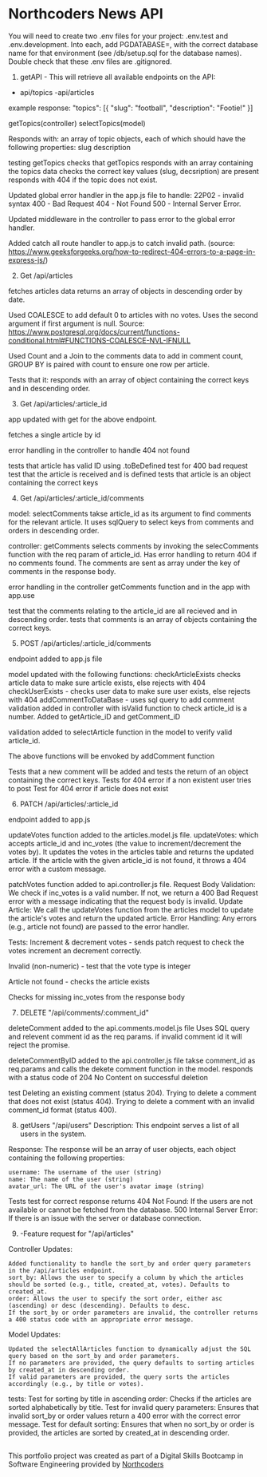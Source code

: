 # Northcoders News API

You will need to create two .env files for your project: .env.test and .env.development. Into each, add PGDATABASE=, with the correct database name for that environment (see /db/setup.sql for the database names). Double check that these .env files are .gitignored.

1. getAPI - This will retrieve all available endpoints on the API:

- api/topics
  -api/articles

example response:
"topics": [{ "slug": "football", "description": "Footie!" }]

getTopics(controller)
selectTopics(model)

Responds with: an array of topic objects, each of which should have the following properties:
slug
description

testing getTopics
checks that getTopics responds with an array containing the topics data
checks the correct key values (slug, decsription) are present
responds with 404 if the topic does not exist.

Updated global error handler in the app.js file to handle:
22P02 - invalid syntax
400 - Bad Request
404 - Not Found
500 - Internal Server Error.

Updated middleware in the controller to pass error to the global error handler.

Added catch all route handler to app.js to catch invalid path. (source: https://www.geeksforgeeks.org/how-to-redirect-404-errors-to-a-page-in-express-js/)

2. Get /api/articles

fetches articles data
returns an array of objects in descending order by date.

Used COALESCE to add default 0 to articles with no votes. Uses the second argument if first argument is null. Source: https://www.postgresql.org/docs/current/functions-conditional.html#FUNCTIONS-COALESCE-NVL-IFNULL

Used Count and a Join to the comments data to add in comment count, GROUP BY is paired with count to ensure one row per article.

Tests that it:
responds with an array of object containing the correct keys and in descending order.

3. Get /api/articles/:article_id

app updated with get for the above endpoint.

fetches a single article by id

error handling in the controller to handle 404 not found

tests that article has valid ID using .toBeDefined
test for 400 bad request
test that the article is received and is defined
tests that article is an object containing the correct keys

4. Get /api/articles/:article_id/comments

model: selectComments takse article_id as its argument to find comments for the relevant article. It uses sqlQuery to select keys from comments and orders in descending order.

controller: getComments selects comments by invoking the selecComments function with the req param of article_id. Has error handling to return 404 if no comments found. The comments are sent as array under the key of comments in the response body.

error handling in the controller getComments function and in the app with app.use

test that the comments relating to the article_id are all recieved and in descending order.
tests that comments is an array of objects containing the correct keys.

5. POST /api/articles/:article_id/comments

endpoint added to app.js file

model updated with the following functions:
checkArticleExists checks article data to make sure article exists, else rejects with 404
checkUserExists - checks user data to make sure user exists, else rejects with 404
addCommentToDataBase - uses sql query to add comment
validation added in controller with isValid function to check article_id is a number. Added to getArticle_iD and getComment_iD

validation added to selectArticle function in the model to verify valid article_id.

The above functions will be envoked by addComment function

Tests that a new comment will be added and tests the return of an object containing the correct keys.
Tests for 404 error if a non existent user tries to post
Test for 404 error if article does not exist

6. PATCH /api/articles/:article_id

endpoint added to app.js

updateVotes function added to the articles.model.js file.
updateVotes: which accepts article_id and inc_votes (the value to increment/decrement the votes by).
It updates the votes in the articles table and returns the updated article.
If the article with the given article_id is not found, it throws a 404 error with a custom message.

patchVotes function added to api.controller.js file.
Request Body Validation: We check if inc_votes is a valid number. If not, we return a 400 Bad Request error with a message indicating that the request body is invalid.
Update Article: We call the updateVotes function from the articles model to update the article's votes and return the updated article.
Error Handling: Any errors (e.g., article not found) are passed to the error handler.

Tests:
Increment & decrement votes - sends patch request to check the votes increment an decrement correctly.

Invalid (non-numeric) - test that the vote type is integer

Article not found - checks the article exists

Checks for missing inc_votes from the response body

7. DELETE "/api/comments/:comment_id"

deleteComment added to the api.comments.model.js file
Uses SQL query and relevent comment id as the req params. if invalid comment id it will reject the promise.

deleteCommentByID added to the api.controller.js file
takse comment_id as req.params and calls the dekete comment function in the model. responds with a status code of 204 No Content on successful deletion

test
Deleting an existing comment (status 204).
Trying to delete a comment that does not exist (status 404).
Trying to delete a comment with an invalid comment_id format (status 400).

8. getUsers "/api/users"
   Description:
   This endpoint serves a list of all users in the system.

Response:
The response will be an array of user objects, each object containing the following properties:

    username: The username of the user (string)
    name: The name of the user (string)
    avatar_url: The URL of the user's avatar image (string)

Tests
test for correct response
returns 404 Not Found: If the users are not available or cannot be fetched from the database.
500 Internal Server Error: If there is an issue with the server or database connection.

9. -Feature request for "/api/articles"

Controller Updates:

    Added functionality to handle the sort_by and order query parameters in the /api/articles endpoint.
    sort_by: Allows the user to specify a column by which the articles should be sorted (e.g., title, created_at, votes). Defaults to created_at.
    order: Allows the user to specify the sort order, either asc (ascending) or desc (descending). Defaults to desc.
    If the sort_by or order parameters are invalid, the controller returns a 400 status code with an appropriate error message.

Model Updates:

    Updated the selectAllArticles function to dynamically adjust the SQL query based on the sort_by and order parameters.
    If no parameters are provided, the query defaults to sorting articles by created_at in descending order.
    If valid parameters are provided, the query sorts the articles accordingly (e.g., by title or votes).

tests:
Test for sorting by title in ascending order: Checks if the articles are sorted alphabetically by title.
Test for invalid query parameters: Ensures that invalid sort_by or order values return a 400 error with the correct error message.
Test for default sorting: Ensures that when no sort_by or order is provided, the articles are sorted by created_at in descending order.

##

This portfolio project was created as part of a Digital Skills Bootcamp in Software Engineering provided by [Northcoders](https://northcoders.com/)
